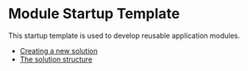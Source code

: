 # Module Startup Template

This startup template is used to develop reusable application modules.

* [Creating a new solution](creating-a-new-solution.md)
* [The solution structure](solution-structure.md)